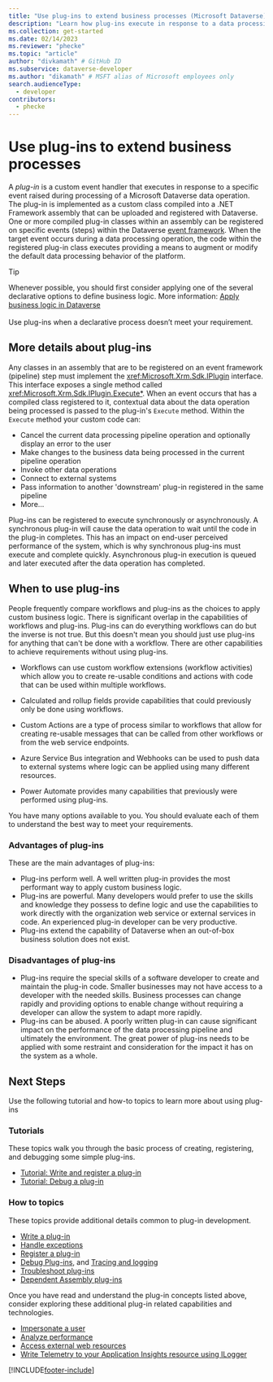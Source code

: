 ```yaml
---
title: "Use plug-ins to extend business processes (Microsoft Dataverse) | Microsoft Docs" # Intent and product brand in a unique string of 43-59 chars including spaces
description: "Learn how plug-ins execute in response to a data processing event to augment or modify the default behavior of the platform." # 115-145 characters including spaces. This abstract displays in the search result.
ms.collection: get-started
ms.date: 02/14/2023
ms.reviewer: "phecke"
ms.topic: "article"
author: "divkamath" # GitHub ID
ms.subservice: dataverse-developer
ms.author: "dikamath" # MSFT alias of Microsoft employees only
search.audienceType: 
  - developer
contributors:
  - phecke
---
```


# Use plug-ins to extend business processes

A *plug-in* is a custom event handler that executes in response to a specific event raised during processing of a Microsoft Dataverse data operation. The plug-in is implemented as a custom class compiled into a .NET Framework assembly that can be uploaded and registered with Dataverse. One or more compiled plug-in classes within an assembly can be registered on specific events (steps) within the Dataverse [event framework](event-framework.md). When the target event occurs during a data processing operation, the code within the registered plug-in class executes providing a means to augment or modify the default data processing behavior of the platform.

> [!TIP]
> Whenever possible, you should first consider applying one of the several declarative options to define business logic. More information: [Apply business logic in Dataverse](../../maker/data-platform/processes.md)<br/><br/>
> Use plug-ins when a declarative process doesn’t meet your requirement.

## More details about plug-ins

Any classes in an assembly that are to be registered on an event framework (pipeline) step must implement the 
<xref:Microsoft.Xrm.Sdk.IPlugin> interface. This interface exposes a single method called <xref:Microsoft.Xrm.Sdk.IPlugin.Execute*>. When an event occurs that has a compiled class registered to it, contextual data about the data operation being processed is passed to the plug-in's `Execute` method. Within the `Execute` method your custom code can:

- Cancel the current data processing pipeline operation and optionally display an error to the user
- Make changes to the business data being processed in the current pipeline operation
- Invoke other data operations
- Connect to external systems
- Pass information to another 'downstream' plug-in registered in the same pipeline
- More...

Plug-ins can be registered to execute synchronously or asynchronously. A synchronous plug-in will cause the data operation to wait until the code in the plug-in completes. This has an impact on end-user perceived performance of the system, which is why synchronous plug-ins must execute and complete quickly. Asynchronous plug-in execution is queued and later executed after the data operation has completed.

## When to use plug-ins

People frequently compare workflows and plug-ins as the choices to apply custom business logic. There is significant overlap in the capabilities of workflows and plug-ins. Plug-ins can do everything workflows can do but the inverse is not true. But this doesn't mean you should just use plug-ins for anything that can't be done with a workflow. There are other capabilities to achieve requirements without using plug-ins.

- Workflows can use custom workflow extensions (workflow activities) which allow you to create re-usable conditions and actions with code that can be used within multiple workflows.

- Calculated and rollup fields provide capabilities that could previously only be done using workflows.

- Custom Actions are a type of process similar to workflows that allow for creating re-usable messages that can be called from other workflows or from the web service endpoints.

- Azure Service Bus integration and Webhooks can be used to push data to external systems where logic can be applied using many different resources.

- Power Automate provides many capabilities that previously were performed using plug-ins.

You have many options available to you. You should evaluate each of them to understand the best way to meet your requirements.

### Advantages of plug-ins

These are the main advantages of plug-ins:

- Plug-ins perform well. A well written plug-in provides the most performant way to apply custom business logic.
- Plug-ins are powerful. Many developers would prefer to use the skills and knowledge they possess to define logic and use the capabilities to work directly with the organization web service or external services in code. An experienced plug-in developer can be very productive.
- Plug-ins extend the capability of Dataverse when an out-of-box business solution does not exist.

### Disadvantages of plug-ins

- Plug-ins require the special skills of a software developer to create and maintain the plug-in code. Smaller businesses may not have access to a developer with the needed skills. Business processes can change rapidly and providing options to enable change without requiring a developer can allow the system to adapt more rapidly.
- Plug-ins can be abused. A poorly written plug-in can cause significant impact on the performance of the data processing pipeline and ultimately the environment. The great power of plug-ins needs to be applied with some restraint and consideration for the impact it has on the system as a whole.

## Next Steps

Use the following tutorial and how-to topics to learn more about using plug-ins

### Tutorials

These topics walk you through the basic process of creating, registering, and debugging some simple plug-ins.

- [Tutorial: Write and register a plug-in](tutorial-write-plug-in.md)
- [Tutorial: Debug a plug-in](tutorial-debug-plug-in.md)

### How to topics

These topics provide additional details common to plug-in development.

- [Write a plug-in](write-plug-in.md)
- [Handle exceptions](handle-exceptions.md)
- [Register a plug-in](register-plug-in.md)
- [Debug Plug-ins](debug-plug-in.md), and [Tracing and logging](logging-tracing.md)
- [Troubleshoot plug-ins](troubleshoot-plug-in.md)
- [Dependent Assembly plug-ins](dependent-assembly-plugins.md)

Once you have read and understand the plug-in concepts listed above, consider exploring these additional plug-in related capabilities and technologies.

- [Impersonate a user](impersonate-a-user.md)
- [Analyze performance](analyze-performance.md)
- [Access external web resources](access-web-services.md)
- [Write Telemetry to your Application Insights resource using ILogger](application-insights-ilogger.md)

[!INCLUDE[footer-include](../../includes/footer-banner.md)]
